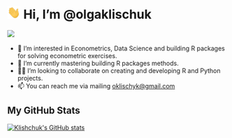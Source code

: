 # <img src="https://raw.githubusercontent.com/ABSphreak/ABSphreak/master/gifs/Hi.gif" width="30px"> Hi, I’m @olgaklischuk
[<img height="30" src="https://img.shields.io/badge/twitter-%231DA1F2.svg?&style=for-the-badge&logo=My twitter&logoColor=white" />](https://twitter.com/OlhaKlishchuk)
- 👀 I’m interested in Econometrics, Data Science and building R packages for solving econometric exercises.
- 🌱 I’m currently mastering building R packages methods.
- 👩‍💻 I’m looking to collaborate on creating and developing R and Python projects.
- 📫 You can reach me via mailing oklischyk@gmail.com

## My GitHub Stats
[![Klishchuk's GitHub stats](https://github-readme-stats.vercel.app/api?username=olgaklischuk)](https://github.com/anuraghazra/github-readme-stats)


